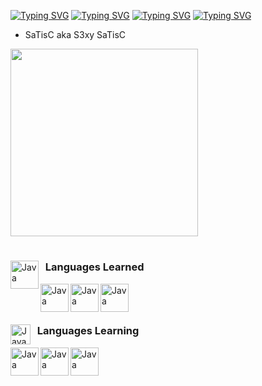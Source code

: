 <a href="https://git.io/typing-svg"><img src="https://readme-typing-svg.demolab.com?font=Fira+Code&size=30&pause=200&color=8749F7&width=435&lines=OFF+TILL+OCTOBER..." alt="Typing SVG" /></a>
<a href="https://git.io/typing-svg"><img src="https://readme-typing-svg.demolab.com?font=Fira+Code&size=30&pause=200&color=F70000&width=435&lines=OFF+TILL+OCTOBER..." alt="Typing SVG" /></a>
<a href="https://git.io/typing-svg"><img src="https://readme-typing-svg.demolab.com?font=Fira+Code&size=30&pause=200&color=2EA9F7&width=435&lines=OFF+TILL+OCTOBER..." alt="Typing SVG" /></a>
<a href="https://git.io/typing-svg"><img src="https://readme-typing-svg.demolab.com?font=Fira+Code&size=30&pause=200&color=F7F7F7&width=435&lines=OFF+TILL+OCTOBER..." alt="Typing SVG" /></a>


- SaTisC aka S3xy SaTisC

<img src="https://i.pinimg.com/originals/d5/96/3c/d5963c6f0bc206e3723f796e3b54fd6b.gif" width="300" height="300"/>


#

<img align="left" alt="Java" width="45px" height="45px" object-fit="cover" style="padding; " src="https://img1.picmix.com/output/stamp/normal/9/5/7/9/1099759_c1295.gif"/>    

   ### &nbsp; Languages Learned
<img align="left" alt="Java" width="45px" height="45px" right="5px" style="padding;" src="https://cdn.jsdelivr.net/gh/devicons/devicon@latest/icons/css3/css3-original.svg"/>

<img align="left" alt="Java" width="45px" height="45px" right="5px" style="padding;" src="https://cdn.jsdelivr.net/gh/devicons/devicon@latest/icons/html5/html5-original.svg"/>

<img align="left" alt="Java" width="45px" height="45px" right="5px" style="padding;" src="https://cdn.jsdelivr.net/gh/devicons/devicon@latest/icons/cplusplus/cplusplus-original.svg"/>

### &nbsp;

#

<img align="left" alt="Java" width="32px" height="32px" style="padding;" src="https://i.gifer.com/ZKZg.gif"/>    

   ### &nbsp; Languages Learning
<img align="left" alt="Java" width="45px" height="45px" right="5px" style="padding;" src="https://cdn.jsdelivr.net/gh/devicons/devicon@latest/icons/javascript/javascript-original.svg"/>

<img align="left" alt="Java" width="45px" height="45px" right="5px" style="padding;" src="https://cdn.jsdelivr.net/gh/devicons/devicon@latest/icons/python/python-original.svg"/>

<img align="left" alt="Java" width="45px" height="45px" right="5px" style="padding;" src="https://cdn.jsdelivr.net/gh/devicons/devicon@latest/icons/lua/lua-original.svg"/>

